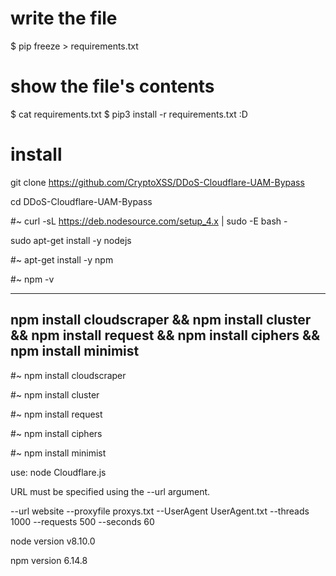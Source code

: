 
# write the file
$ pip freeze > requirements.txt
# show the file's contents
$ cat requirements.txt
$ pip3 install -r requirements.txt :D

# install

git clone https://github.com/CryptoXSS/DDoS-Cloudflare-UAM-Bypass

cd DDoS-Cloudflare-UAM-Bypass

#~ curl -sL https://deb.nodesource.com/setup_4.x | sudo -E bash -

sudo apt-get install -y nodejs

#~ apt-get install -y npm

#~ npm -v 

-----
npm install cloudscraper && npm install cluster && npm install request && npm install ciphers && npm install minimist
-----
#~ npm install cloudscraper

#~ npm install cluster

#~ npm install request

#~ npm install ciphers

#~ npm install minimist
 
use: node Cloudflare.js 

URL must be specified using the --url argument.

--url website --proxyfile proxys.txt --UserAgent UserAgent.txt --threads 1000 --requests 500 --seconds 60

node version v8.10.0

npm version 6.14.8


